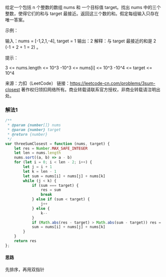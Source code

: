 给定一个包括 n 个整数的数组 nums 和 一个目标值 target。找出 nums 中的三个整数，使得它们的和与 target 最接近。返回这三个数的和。假定每组输入只存在唯一答案。

 

示例：

输入：nums = [-1,2,1,-4], target = 1
输出：2
解释：与 target 最接近的和是 2 (-1 + 2 + 1 = 2) 。


提示：

3 <= nums.length <= 10^3
-10^3 <= nums[i] <= 10^3
-10^4 <= target <= 10^4

来源：力扣（LeetCode）
链接：https://leetcode-cn.com/problems/3sum-closest
著作权归领扣网络所有。商业转载请联系官方授权，非商业转载请注明出处。

### 解法1

```js
/**
 * @param {number[]} nums
 * @param {number} target
 * @return {number}
 */
var threeSumClosest = function (nums, target) {
    let res = Number.MAX_SAFE_INTEGER
    let len = nums.length
    nums.sort((a, b) => a - b)
    for (let i = 0; i < len - 2; i++) {
        let j = i + 1
        let k = len - 1
        let sum = nums[i] + nums[j] + nums[k]
        while (j < k) {
            if (sum === target) {
                res = sum
                break
            } else if (sum < target) {
                j++
            } else {
                k--
            }
            if (Math.abs(res - target) > Math.abs(sum - target)) res = sum
            sum = nums[i] + nums[j] + nums[k]
        }
    }
    return res
};
```

#### 思路

先排序，再用双指针